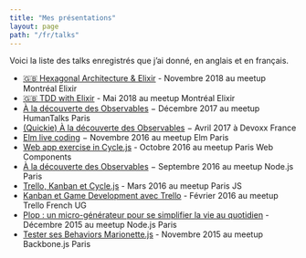 ```yaml
---
title: "Mes présentations"
layout: page
path: "/fr/talks"
---
```


Voici la liste des talks enregistrés que j’ai donné, en anglais et en français.

* [🇬🇧 Hexagonal Architecture & Elixir](https://youtu.be/sdM1KkjtCe8) - Novembre 2018 au meetup Montréal Elixir
* [🇬🇧 TDD with Elixir](https://youtu.be/HlGaHZWqItU) - Mai 2018 au meetup Montréal Elixir
* [À la découverte des Observables](https://youtu.be/JSeOF5UiayY) − Décembre 2017 au meetup HumanTalks Paris
* [(Quickie) À la découverte des Observables](https://youtu.be/ocgVSQhashY) − Avril 2017 à Devoxx France
* [Elm live coding](https://youtu.be/uy0gV-XGuuY) − Novembre 2016 au meetup Elm Paris
* [Web app exercise in Cycle.js](https://youtu.be/962HNnLggQE) - Octobre 2016 au meetup Paris Web Components
* [À la découverte des Observables](https://youtu.be/qxAnB1035_o) − Septembre 2016 au meetup Node.js Paris
* [Trello, Kanban et Cycle.js](https://youtu.be/8fHo34Ah6B0) - Mars 2016 au meetup Paris JS
* [Kanban et Game Development avec Trello](https://youtu.be/4P-mfUew8MQ) - Février 2016 au meetup Trello French UG
* [Plop : un micro-générateur pour se simplifier la vie au quotidien](https://youtu.be/1GyoY6V-0ss) - Décembre 2015 au meetup Node.js Paris
* [Tester ses Behaviors Marionette.js](https://youtu.be/0VHW_7PyjBw?t=1702) - Novembre 2015 au meetup Backbone.js Paris
